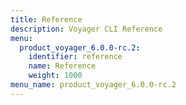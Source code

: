 ```yaml
---
title: Reference
description: Voyager CLI Reference
menu:
  product_voyager_6.0.0-rc.2:
    identifier: reference
    name: Reference
    weight: 1000
menu_name: product_voyager_6.0.0-rc.2
---
```



